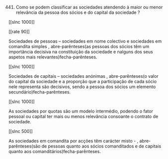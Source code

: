 441.  Como  se  podem  classificar  as  sociedades  atendendo  à  maior  ou  menor  relevância da pessoa dos sócios  e do capital  da sociedade ?

[[slnc 1000]]

[[rate 90]]

Sociedades de pessoas  –  sociedades  em  nome  colectivo  e  sociedades  em  comandita  simples , abre-parênteses(as  pessoas  dos  sócios  têm  um  importância  decisiva  na  constituição  da  sociedade  e  nalguns dos seus aspetos mais  relevantes)fecha-parênteses.

[[slnc 1000]]

Sociedades  de  capitais  –  sociedades  anónimas  , abre-parênteses(o  valor  do  capital  da  sociedade  e  a proporção  que  a  participação  de  cada  sócio  nele  representa  são  decisivos,  sendo  a  pessoa dos sócios um  elemento  secundário)fecha-parênteses.

[[slnc 1000]]

As  sociedades  por  quotas  são  um  modelo  intermédio,  podendo  o  fator  pessoal  ou  capital ter mais  ou menos  relevância  consoante o contrato de sociedade.

[[slnc 500]]

As  sociedades  em  comandita  por  acções  têm  carácter  misto - , abre-parênteses(são  de  pessoas  quanto  aos sócios comanditados  e de capitais quanto aos comanditários)fecha-parênteses.
